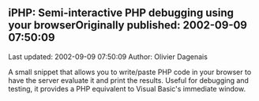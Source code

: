 ## iPHP:  Semi-interactive PHP debugging using your browserOriginally published: 2002-09-09 07:50:09 
Last updated: 2002-09-09 07:50:09 
Author: Olivier Dagenais 
 
A small snippet that allows you to write/paste PHP code in your browser to have the server evaluate it and print the results.  Useful for debugging and testing, it provides a PHP equivalent to Visual Basic's immediate window.